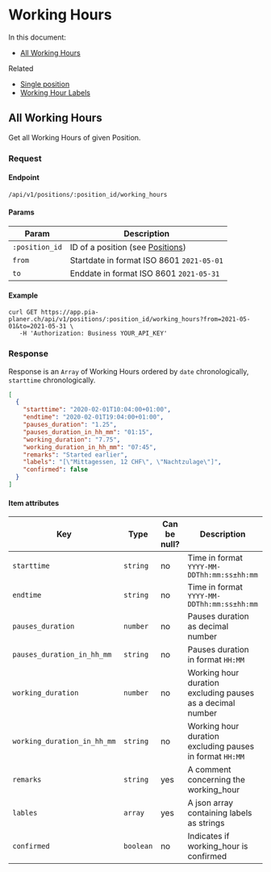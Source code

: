 # Working Hours

In this document:

- [All Working Hours](#all-working-Hours)

Related

- [Single position](../positions.md#single-position)
- [Working Hour Labels](working_hours/labels.md)

## All Working Hours

Get all Working Hours of given Position.

### Request

#### Endpoint

```
/api/v1/positions/:position_id/working_hours
```

#### Params

| Param          | Description                                         |
| -------------- | --------------------------------------------------- |
| `:position_id` | ID of a position (see [Positions](../positions.md)) |
| `from`         | Startdate in format ISO 8601 `2021-05-01`           |
| `to`           | Enddate in format ISO 8601 `2021-05-31`             |

#### Example

```
curl GET https://app.pia-planer.ch/api/v1/positions/:position_id/working_hours?from=2021-05-01&to=2021-05-31 \
   -H 'Authorization: Business YOUR_API_KEY'
```

### Response

Response is an `Array` of Working Hours ordered by `date` chronologically, `starttime` chronologically.

```json
[
  {
    "starttime": "2020-02-01T10:04:00+01:00",
    "endtime": "2020-02-01T19:04:00+01:00",
    "pauses_duration": "1.25",
    "pauses_duration_in_hh_mm": "01:15",
    "working_duration": "7.75",
    "working_duration_in_hh_mm": "07:45",
    "remarks": "Started earlier",
    "labels": "[\"Mittagessen, 12 CHF\", \"Nachtzulage\"]",
    "confirmed": false
  }
]
```

#### Item attributes

| Key                         | Type      | Can be null? | Description                                                | Example values               |
| --------------------------- | --------- | ------------ | ---------------------------------------------------------- | ---------------------------- |
| `starttime`                 | `string`  | no           | Time in format `YYYY-MM-DDThh:mm:ss±hh:mm`                 | `2020-02-01T10:04:00+01:00`  |
| `endtime`                   | `string`  | no           | Time in format `YYYY-MM-DDThh:mm:ss±hh:mm`                 | `2020-02-01T18:04:00+01:00`  |
| `pauses_duration`           | `number`  | no           | Pauses duration as decimal number                          | `1.25`                       |
| `pauses_duration_in_hh_mm`  | `string`  | no           | Pauses duration in format `HH:MM`                          | `"01:15"`                    |
| `working_duration`          | `number`  | no           | Working hour duration excluding pauses as a decimal number | `7.75`                       |
| `working_duration_in_hh_mm` | `string`  | no           | Working hour duration excluding pauses in format `HH:MM`   | `"07:45"`                    |
| `remarks`                   | `string`  | yes          | A comment concerning the working_hour                      | `Started earlier`            |
| `lables`                    | `array`   | yes          | A json array containing labels as strings                  | `'["String a", "String b"]'` |
| `confirmed`                 | `boolean` | no           | Indicates if working_hour is confirmed                     | `true`                       |
